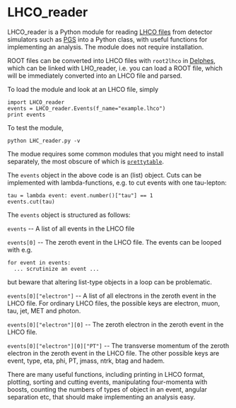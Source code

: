 LHCO_reader 
===========

LHCO_reader is a Python module for reading [LHCO files](http://madgraph.phys.ucl.ac.be/Manual/lhco.html) from detector simulators such as [PGS](http://www.physics.ucdavis.edu/~conway/research/software/pgs/pgs4-general.htm) into a Python class, with useful functions for implementing an analysis. The module does not require installation. 

ROOT files can be converted into LHCO files with `root2lhco` in [Delphes](https://cp3.irmp.ucl.ac.be/projects/delphes), which can be linked with LHO_reader, i.e. you can load a ROOT file, which will be immediately converted into an LHCO file and parsed.

To load the module and look at an LHCO file, simply

    import LHCO_reader
    events = LHCO_reader.Events(f_name="example.lhco")
    print events
    
To test the module,

    python LHC_reader.py -v

The modue requires some common modules that you might need to install separately, the most obscure of which is [`prettytable`](https://code.google.com/p/prettytable/wiki/Installation).

The `events` object in the above code is an (list) object. Cuts can be implemented with lambda-functions, e.g. to cut events with one tau-lepton:

    tau = lambda event: event.number()["tau"] == 1
    events.cut(tau)
   
The `events` object is structured as follows:

`events` -- A list of all events in the LHCO file

`events[0]` -- The zeroth event in the LHCO file. The events can be looped with e.g.

    for event in events:
      ... scrutinize an event ...
 
but beware that altering list-type objects in a loop can be problematic.
    
`events[0]["electron"]` -- A list of all electrons in the zeroth event in the LHCO file. For ordinary LHCO files, the possible keys are electron, muon, tau, jet, MET and photon.

`events[0]["electron"][0]` -- The zeroth electron in the zeroth event in the LHCO file.
  
`events[0]["electron"][0]["PT"]` -- The transverse momentum of the zeroth electron in the zeroth event in the LHCO file. The other possible keys are event, type, eta, phi, PT, jmass, ntrk, btag and hadem.
 
There are many useful functions, including printing in LHCO format, plotting, sorting and cutting events, manipulating four-momenta with boosts, counting the numbers of types of object in an event, angular separation etc, that should make implementing an analysis easy.
